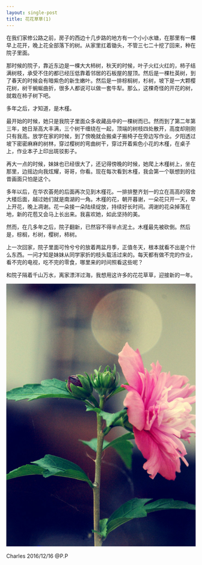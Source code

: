 ```yaml
---
layout: single-post
title: 花花草草(1)
---
```


在我们家修公路之前，房子的西边十几步路的地方有一个小小水塘，在那里有一棵早上花开，晚上花全部落下的树。从家里扛着锄头，不管三七二十挖了回来，种在院子里面。

那时候的院子，靠近东边是一棵大大柿树，秋天的时候，叶子火红火红的，柿子结满树枝，承受不住的都已经压低靠着邻居的石板屋的屋顶。然后是一棵杜英树，到了春天的时候会有暗紫色的新生嫩叶。然后是一排棕榈树，杉树，坡下是一大颗樱花树，树干蜿蜒曲折，很多人都说可以做一套牛犁。那么，这棵奇怪的开花的树，就栽在柿子树下吧。

多年之后，才知道，是木槿。

最开始的时候，她只是我院子里面众多收藏品中的一棵树而已。然而到了第二年第三年，她日渐高大丰满，三个树干缠绕在一起，顶端的树枝四处散开，高度却刚刚只有我高。放学在家的时候，到了傍晚就会搬桌子搬椅子在旁边写作业。夕阳透过坡下密密麻麻的树林，穿过樱树的弯曲树干，穿过开着紫色小花的木槿，在桌子上，作业本子上印出斑驳影子。

再大一点的时候，妹妹也已经很大了，还记得傍晚的时候，她爬上木槿树上，坐在那里，边摇边向我炫耀，哥哥，你看。现在每次看到木槿，我会第一个联想到的往昔画面只怕是这个。

多年以后，在华农荟苑的后面再次见到木槿花。一排排整齐划一的立在高高的宿舍大楼后面，越过她们就是南湖的一角。木槿的花，朝开暮谢，一朵花只开一天，早上开花，晚上凋谢。花一朵接一朵陆续绽放，持续好长时间。凋谢的花朵掉落在地，新的花苞又会马上长出来。我喜欢她，如此坚持的美。

然而，在几多年之后，院子翻新，已然容不得半点泥土。木槿最先被砍倒。然后是，棕榈，杉树，樱树，柿树。

上一次回家，院子里面可怜兮兮的放着两盆月季，正值冬天，根本就看不出是个什么东西。一问才知是妹妹从同学家折的枝头载活过来的。每天都有做不完的作业，看不完的电视，吃不完的零食，哪里来的时间照看这些呢？

和院子隔着千山万水，离家漂洋过海，我想用这许多的花花草草，迎接新的一年。

<img src="/images/wKgB3FHj6DyAeUZdAAJ8hQpjjrs57.jpeg" alt="" width="710" />

 
Charles 2016/12/16 @P.P 
